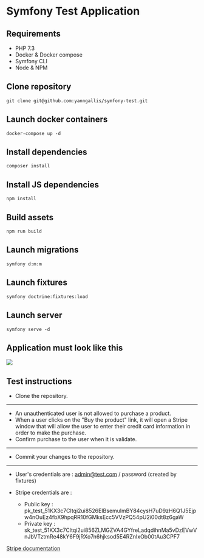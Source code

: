 # Symfony Test Application

## Requirements
- PHP 7.3
- Docker & Docker compose
- Symfony CLI
- Node & NPM

## Clone repository
```
git clone git@github.com:yanngallis/symfony-test.git
```

## Launch docker containers
```
docker-compose up -d
```

## Install dependencies
```
composer install
```

## Install JS dependencies
```
npm install
```

## Build assets
```
npm run build
```

## Launch migrations
```
symfony d:m:m
```

## Launch fixtures
```
symfony doctrine:fixtures:load
```

## Launch server
```
symfony serve -d
```

## Application must look like this
<img src="https://i.ibb.co/LS5yxSb/Capture-d-e-cran-2022-02-25-a-17-43-29.png" />


## Test instructions
- Clone the repository.
---
- An unauthenticated user is not allowed to purchase a product.
- When a user clicks on the "Buy the product" link, it will open a Stripe window that will allow the user to enter their credit card information in order to make the purchase.
- Confirm purchase to the user when it is validate.
---
- Commit your changes to the repository.

---
- User's credentials are : admin@test.com / password (created by fixtures)

- Stripe credentials are : 
    - Public key : pk_test_51KX3c7Cltqi2ui8526EIBsemulmBY84cysH7uD9zH6Q1J5Ejpw4nOuEz4fbX9hpqRR10fGMksEcc5VVzPQ54pU2i00dt8z6gaW
    - Private key : sk_test_51KX3c7Cltqi2ui856ZLMGZVA4GYfreLadqdihnMa5vDzEVwVnJbVTztmRe48kY6F9jRXo7n6hjksod5E4RZnIxOb00tAu3CPF7

[Stripe documentation](https://stripe.com/docs/checkout/quickstart)